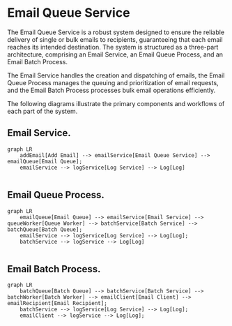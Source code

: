 # Email Queue Service

The Email Queue Service is a robust system designed to ensure the reliable delivery of single or bulk emails to recipients, guaranteeing that each email reaches its intended destination. The system is structured as a three-part architecture, comprising an Email Service, an Email Queue Process, and an Email Batch Process.

The Email Service handles the creation and dispatching of emails, the Email Queue Process manages the queuing and prioritization of email requests, and the Email Batch Process processes bulk email operations efficiently.

The following diagrams illustrate the primary components and workflows of each part of the system.

## Email Service. 
```mermaid
graph LR
    addEmail[Add Email] --> emailService[Email Queue Service] --> emailQueue[Email Queue];
    emailService --> logService[Log Service] --> Log[Log]
   
```

## Email Queue Process. 
```mermaid
graph LR
    emailQueue[Email Queue] --> emailService[Email Service] --> queueWorker[Queue Worker] --> batchService[Batch Service] --> batchQueue[Batch Queue];
    emailService --> logService[Log Service] --> Log[Log];
    batchService --> logService --> Log[Log]
   
```

## Email Batch Process. 
```mermaid
graph LR
    batchQueue[Batch Queue] --> batchService[Batch Service] --> batchWorker[Batch Worker] --> emailClient[Email Client] --> emailRecipient[Email Recipient];
    batchService --> logService[Log Service] --> Log[Log];
    emailClient --> logService --> Log[Log];

   